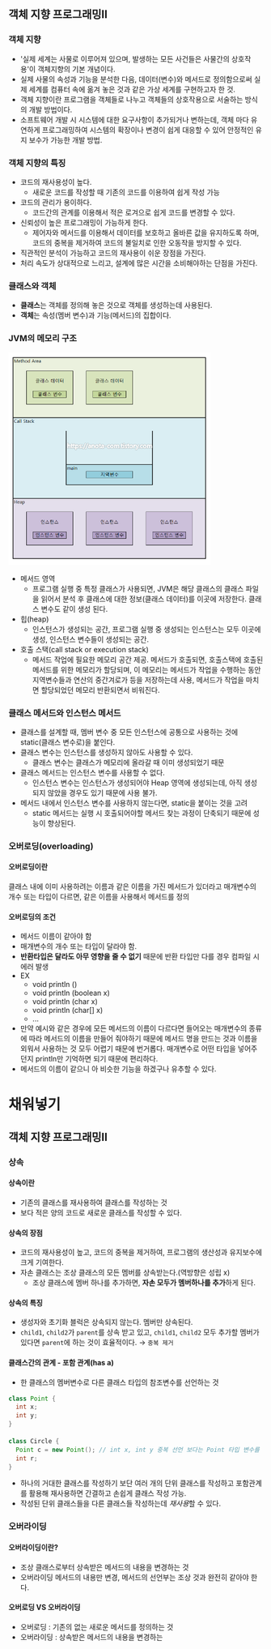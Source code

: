 ## 객체 지향 프로그래밍II

### 객체 지향
- '실제 세계는 사물로 이루어져 있으며, 발생하는 모든 사건들은 사물간의 상호작용'이 객체지향의 기본 개념이다.
- 실제 사물의 속성과 기능을 분석한 다음, 데이터(변수)와 메서드로 정의함으로써 실제 세계를 컴퓨터 속에 옮겨 놓은 것과 같은 가상 세계를 구현하고자 한 것.
- 객체 지향이란 프로그램을 객체들로 나누고 객체들의 상호작용으로 서술하는 방식의 개발 방법이다.
- 소프트웨어 개발 시 시스템에 대한 요구사항이 추가되거나 변하는데, 객체 마다 유연하게 프로그래밍하여 시스템의 확장이나 변경이 쉽게 대응할 수 있어 안정적인 유지 보수가 가능한 개발 방법.

### 객체 지향의 특징
- 코드의 재사용성이 높다.
  - 새로운 코드를 작성할 때 기존의 코드를 이용하여 쉽게 작성 가능
- 코드의 관리가 용이하다.
  - 코드간의 관계를 이용해서 적은 로겨으로 쉽게 코드를 변경할 수 있다.
- 신뢰성이 높은 프로그래밍이 가능하게 한다.
  - 제어자와 메서드를 이용해서 데이터를 보호하고 올바른 값을 유지하도록 하며, 코드의 중복을 제거하여 코드의 불일치로 인한 오동작을 방지할 수 있다.
- 직관적인 분석이 가능하고 코드의 재사용이 쉬운 장점을 가진다.
- 처리 속도가 상대적으로 느리고, 설계에 많은 시간을 소비해야하는 단점을 가진다.

### 클래스와 객체
- **클래스**는 객체를 정의해 놓은 것으로 객체를 생성하는데 사용된다.
- **객체**는 속성(멤버 변수)과 기능(메서드)의 집합이다.

### JVM의 메모리 구조
<img width="400" src="https://github.com/wonjaechoi97/Interview_Study/blob/main/Java/img/%EC%BD%9C%EC%8A%A4%ED%83%9D.png">

- 메서드 영역
  - 프로그램 실행 중 특정 클래스가 사용되면, JVM은 해당 클래스의 클래스 파일을 읽어서 분석 후 클래스에 대한 정보(클래스 데이터)를 이곳에 저장한다. 클래스 변수도 같이 생성 된다.
- 힙(heap)
  - 인스턴스가 생성되는 공간, 프로그램 실행 중 생성되는 인스턴스는 모두 이곳에 생성, 인스턴스 변수들이 생성되는 공간.
- 호출 스택(call stack or execution stack)
  - 메서드 작업에 필요한 메모리 공간 제공. 메서드가 호출되면, 호출스택에 호출된 메서드를 위한 메모리가 할당되며, 이 메모리는 메서드가 작업을 수행하는 동안 지역변수들과 연산의 중간겨로가 등을 저장하는데 사용, 메서드가 작업을 마치면 할당되었던 메모리 반환되면서 비워진다. 

### 클래스 메서드와 인스턴스 메서드
- 클래스를 설계할 때, 멤버 변수 중 모든 인스턴스에 공통으로 사용하는 것에 static(클래스 변수로)을 붙인다.
- 클래스 변수는 인스턴스를 생성하지 않아도 사용할 수 있다.
  - 클래스 변수는 클래스가 메모리에 올라갈 때 이미 생성되었기 때문
- 클래스 메서드는 인스턴스 변수를 사용할 수 없다.
  - 인스턴스 변수는 인스턴스가 생성되어야 Heap 영역에 생성되는데, 아직 생성되지 않았을 경우도 있기 때문에 사용 불가.
- 메서드 내에서 인스턴스 변수를 사용하지 않는다면, static을 붙이는 것을 고려 
  - static 메서드는 실행 시 호출되어야할 메서드 찾는 과정이 단축되기 때문에 성능이 향상된다.
  
### 오버로딩(overloading)
#### 오버로딩이란
 클래스 내에 이미 사용하려는 이름과 같은 이름을 가진 메서드가 있더라고 매개변수의 개수 또는 타입이 다르면, 같은 이름을 사용해서 메서드를 정의
#### 오버로딩의 조건
- 메서드 이름이 같아야 함
- 매개변수의 개수 또는 타입이 달라야 함.
- **반환타입은 달라도 아무 영향을 줄 수 없기** 때문에 반환 타입만 다를 경우 컴파일 시 에러 발생
- EX
  - void println ()
  - void println (boolean x)
  - void println (char x)
  - void println (char[] x)
  - ...
- 만약 예시와 같은 경우에 모든 메서드의 이름이 다르다면 들어오는 매개변수의 종류에 따라 메서드의 이름을 만들어 줘야하기 때문에 메서드 명을 만드는 것과 이름을 외워서 사용하는 것 모두 어렵기 때문에 번거롭다. 매개변수로 어떤 타입을 넣어주던지 println만 기억하면 되기 때문에 편리하다.
- 메서드의 이름이 같으니 아 비슷한 기능을 하겠구나 유추할 수 있다.

# 채워넣기

## 객체 지향 프로그래밍II

### 상속
#### 상속이란
- 기존의 클래스를 재사용하여 클래스를 작성하는 것
- 보다 적은 양의 코드로 새로운 클래스를 작성할 수 있다.
#### 상속의 장점
- 코드의 재사용성이 높고, 코드의 중복을 제거하여, 프로그램의 생산성과 유지보수에 크게 기여한다.
- 자손 클래스는 조상 클래스의 모든 멤버를 상속받는다.(역방향은 성립 x)
  - 조상 클래스에 멤버 하나를 추가하면, **자손 모두가 멤버하나를 추가**하게 된다.
#### 상속의 특징
- 생성자와 초기화 블럭은 상속되지 않는다. 멤버만 상속된다.
- `child1`, `child2`가 `parent`를 상속 받고 있고, `child1`, `child2` 모두 추가할 멤버가 있다면 `parent`에 하는 것이 효율적이다. &rarr; `중복 제거`

#### 클래스간의 관계 - 포함 관계(has a)
- 한 클래스의 멤버변수로 다른 클래스 타입의 참조변수를 선언하는 것
``` java
class Point {
  int x;
  int y;
}

class Circle {
  Point c = new Point(); // int x, int y 중복 선언 보다는 Point 타입 변수를 선언하는 것이 편리하다.
  int r;
}
```
- 하나의 거대한 클래스를 작성하기 보단 여러 개의 단위 클래스를 작성하고 포함관계를 활용해 재사용하면 간결하고 손쉽게 클래스 작성 가능.
- 작성된 단위 클래스들을 다른 클래스들 작성하는데 *재사용*할 수 있다.
### 오버라이딩

#### 오버라이딩이란?
- 조상 클래스로부터 상속받은 메서드의 내용을 변경하는 것
- 오버라이딩 메서드의 내용만 변경, 메서드의 선언부는 조상 것과 완전히 같아야 한다.
#### 오버로딩 VS 오버라이딩
- 오버로딩 : 기존의 없는 새로운 메서드를 정의하는 것
- 오버라이딩 : 상속받은 메서드의 내용을 변경하는 

